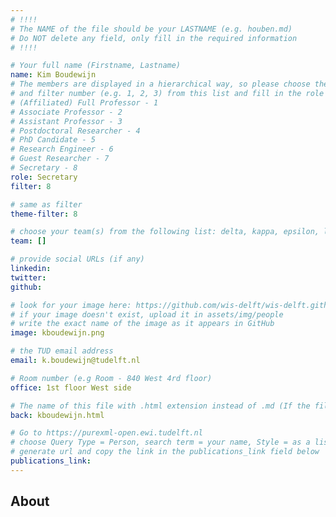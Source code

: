 ```yaml
---
# !!!!
# The NAME of the file should be your LASTNAME (e.g. houben.md)
# Do NOT delete any field, only fill in the required information
# !!!! 

# Your full name (Firstname, Lastname)
name: Kim Boudewijn
# The members are displayed in a hierarchical way, so please choose the role (e.g. Full Professor, Assistant Professor etc) 
# and filter number (e.g. 1, 2, 3) from this list and fill in the role and filter from below:
# (Affiliated) Full Professor - 1
# Associate Professor - 2
# Assistant Professor - 3
# Postdoctoral Researcher - 4
# PhD Candidate - 5
# Research Engineer - 6 
# Guest Researcher - 7
# Secretary - 8
role: Secretary
filter: 8

# same as filter
theme-filter: 8

# choose your team(s) from the following list: delta, kappa, epsilon, lambda, cel
team: []

# provide social URLs (if any)
linkedin: 
twitter: 
github: 

# look for your image here: https://github.com/wis-delft/wis-delft.github.io/tree/master/assets/img/people 
# if your image doesn't exist, upload it in assets/img/people 
# write the exact name of the image as it appears in GitHub  
image: kboudewijn.png

# the TUD email address
email: k.boudewijn@tudelft.nl

# Room number (e.g Room - 840 West 4rd floor)
office: 1st floor West side

# The name of this file with .html extension instead of .md (If the filename is ionescu.md, the "back" field will be ionescu.html)
back: kboudewijn.html

# Go to https://purexml-open.ewi.tudelft.nl 
# choose Query Type = Person, search term = your name, Style = as a list
# generate url and copy the link in the publications_link field below
publications_link: 
---
```


## About
